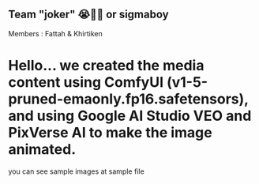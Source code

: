 ## Team "joker" 😭🙏🏻 or sigmaboy
Members : Fattah & Khirtiken
 
#  Hello... we created the media content using ComfyUI (v1-5-pruned-emaonly.fp16.safetensors), and using Google AI Studio VEO and PixVerse AI to make the image animated. 

you can see sample images at sample file
